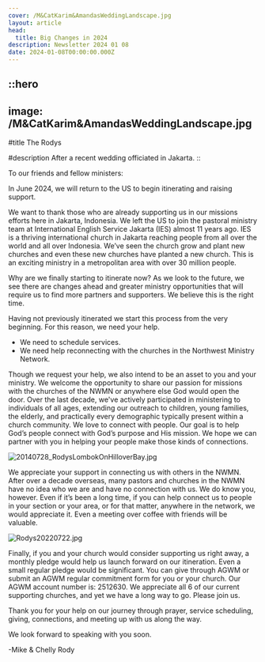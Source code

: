 ```yaml
---
cover: /M&CatKarim&AmandasWeddingLandscape.jpg
layout: article
head:
  title: Big Changes in 2024
description: Newsletter 2024 01 08
date: 2024-01-08T00:00:00.000Z
---
```


::hero
---
image: /M&CatKarim&AmandasWeddingLandscape.jpg
---
#title
The Rodys

#description
After a recent wedding officiated in Jakarta.
::

To our friends and fellow ministers:

In June 2024, we will return to the US to begin itinerating and raising support.

We want to thank those who are already supporting us in our missions efforts here in Jakarta, Indonesia. We left the US to join the pastoral ministry team at International English Service Jakarta (IES) almost 11 years ago. IES is a thriving international church in Jakarta reaching people from all over the world and all over Indonesia. We’ve seen the church grow and plant new churches and even these new churches have planted a new church. This is an exciting ministry in a metropolitan area with over 30 million people.

Why are we finally starting to itinerate now? As we look to the future, we see there are changes ahead and greater ministry opportunities that will require us to find more partners and supporters. We believe this is the right time.

Having not previously itinerated we start this process from the very beginning. For this reason, we need your help.

- We need to schedule services.
- We need help reconnecting with the churches in the Northwest Ministry Network.

Though we request your help, we also intend to be an asset to you and your ministry. We welcome the opportunity to share our passion for missions with the churches of the NWMN or anywhere else God would open the door. Over the last decade, we've actively participated in ministering to individuals of all ages, extending our outreach to children, young families, the elderly, and practically every demographic typically present within a church community. We love to connect with people. Our goal is to help God’s people connect with God’s purpose and His mission. We hope we can partner with you in helping your people make those kinds of connections.

![20140728\_RodysLombokOnHilloverBay.jpg](/communications/20240108/20140728_RodysLombokOnHilloverBay.jpg)

We appreciate your support in connecting us with others in the NWMN. After over a decade overseas, many pastors and churches in the NWMN have no idea who we are and have no connection with us. We do know you, however. Even if it’s been a long time, if you can help connect us to people in your section or your area, or for that matter, anywhere in the network, we would appreciate it. Even a meeting over coffee with friends will be valuable.

![Rodys20220722.jpg](/Rodys20220722.jpg)

Finally, if you and your church would consider supporting us right away, a monthly pledge would help us launch forward on our itineration. Even a small regular pledge would be significant. You can give through AGWM or submit an AGWM regular commitment form for you or your church. Our AGWM account number is: 2512630. We appreciate all 6 of our current supporting churches, and yet we have a long way to go. Please join us.

Thank you for your help on our journey through prayer, service scheduling, giving, connections, and meeting up with us along the way.

We look forward to speaking with you soon.

-Mike & Chelly Rody
